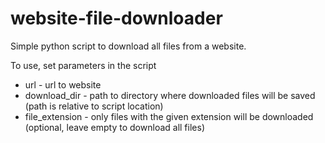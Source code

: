# website-file-downloader
Simple python script to download all files from a website.


To use, set parameters in the script
- url              - url to website
- download_dir     - path to directory where downloaded files will be saved (path is relative to script location)
- file_extension   - only files with the given extension will be downloaded (optional, leave empty to download all files)
